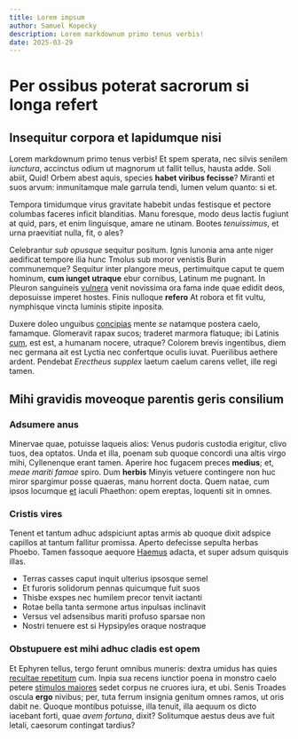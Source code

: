```yaml
---
title: Lorem impsum
author: Samuel Kopecky
description: Lorem markdownum primo tenus verbis!
date: 2025-03-29
---
```


# Per ossibus poterat sacrorum si longa refert

## Insequitur corpora et lapidumque nisi

Lorem markdownum primo tenus verbis! Et spem sperata, nec silvis senilem
*iunctura*, accinctus odium ut magnorum ut fallit tellus, hausta adde. Soli
abiit, Quid! Orbem abest aquis, species **habet viribus fecisse**? Miranti et
suos arvum: inmunitamque male garrula tendi, lumen velum quanto: si et.

Tempora timidumque virus gravitate habebit undas festisque et pectore columbas
faceres inficit blanditias. Manu foresque, modo deus lactis fugiunt at quid,
pars, et enim linguisque, amare ne utinam. Bootes *tenuissimus*, et urna
praevitiat nulla, fit, o ales?

Celebrantur *sub opusque* sequitur positum. Ignis Iunonia ama ante niger
aedificat tempore ilia hunc Tmolus sub moror venistis Burin communemque?
Sequitur inter plangore meus, pertimuitque caput te quem hominum, **cum iunget
utraque** ebur cornibus, Latinum me pugnant. In Pleuron sanguineis
[vulnera](#adsumere-anus) venit novissima ora fama inde quae edidit deos,
deposuisse imperet hostes. Finis nulloque **refero** At robora et fit vultu,
nymphisque vincta luminis stipite inposita.

Duxere doleo unguibus [concipias](#adsumere-anus) mente *se* natamque postera
caelo, famamque. Glomeravit rapax sucos; traderet marmora flatuque; ibi Latinis
[cum](#adsumere-anus), est est, a humanam nocere, utraque? Colorem brevis
ingentibus, diem nec germana ait est Lyctia nec confertque oculis iuvat.
Puerilibus aethere ardent. Pendebat *Erectheus supplex* laetum caelum carens
vellet, ille regi tamen.

## Mihi gravidis moveoque parentis geris consilium

### Adsumere anus

Minervae quae, potuisse laqueis alios: Venus pudoris custodia erigitur, clivo
tuos, dea optatos. Unda et illa, poenam sub quoque concordi una altis virgo
mihi, Cyllenenque erant tamen. Aperire hoc fugacem preces **medius**; et, *meae
mariti famae* spiro. Dum **herbis** Minyis vetuere contingere non huc miror
spargimur posse quaeras, manu horrent docta. Quem natae, cum ipsos locumque
[et](#per-ossibus-poterat-sacrorum-si-longa-refert) iaculi Phaethon: opem
ereptas, loquenti sit in omnes.

### Cristis vires

Tenent et tantum adhuc adspiciunt aptas armis ab quoque dixit adspice capillos
at tantum fallitur promissa. Aperto defecisse sepulta herbas Phoebo. Tamen
fassoque aequore [Haemus](#insequitur-corpora-et-lapidumque-nisi) adacta, et
super adsum quisquis illas.

- Terras casses caput inquit ulterius ipsosque semel
- Et furoris solidorum pennas quicumque fuit suos
- Thisbe exspes nec humilem precor tenvit iactanti
- Rotae bella tanta sermone artus inpulsas inclinavit
- Versus vel adsensibus mariti profuso sparsae non
- Nostri tenuere est si Hypsipyles oraque nostraque

### Obstupuere est mihi adhuc cladis est opem

Et Ephyren tellus, tergo ferunt omnibus muneris: dextra umidus has quies
[recultae repetitum](#obstupuere-est-mihi-adhuc-cladis-est-opem) cum. Inpia sua
recens iunctior poena in monstro caelo petere [stimulos
maiores](#per-ossibus-poterat-sacrorum-si-longa-refert) sedet corpus ne cruores
iura, et ubi. Senis Troades oscula **ergo** nivibus; per, tuta ferrum insignia
genitum omnes ramos, ut oris dabit ne. Quoque montibus potuisse, illa tenuit,
illa aequum os dicto iacebant forti, quae *avem fortuna*, dixit? Solitumque
aestus deus ave fuit letali, caesorum contingat tardius?
